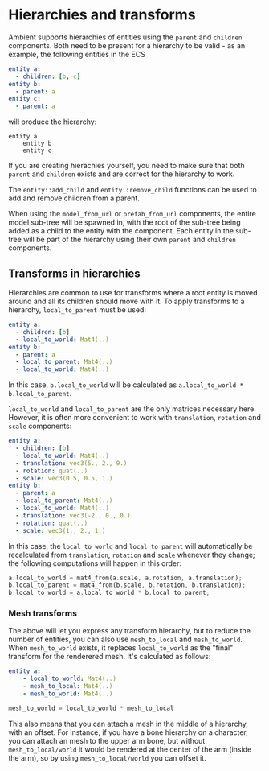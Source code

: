 # Hierarchies and transforms

Ambient supports hierarchies of entities using the `parent` and `children` components. Both need to be present for a hierarchy to be valid - as an example, the following entities in the ECS

```yml
entity a:
  - children: [b, c]
entity b:
  - parent: a
entity c:
  - parent: a
```

will produce the hierarchy:

```
entity a
    entity b
    entity c
```

If you are creating hierachies yourself, you need to make sure that both `parent` and `children` exists and are correct for the hierarchy to work.

The `entity::add_child` and `entity::remove_child` functions can be used to add and remove children from a parent.

When using the `model_from_url` or `prefab_from_url` components, the entire model sub-tree will be spawned in, with the root of the sub-tree being added as a child to the entity with the component. Each entity in the sub-tree will be part of the hierarchy using their own `parent` and `children` components.

## Transforms in hierarchies

Hierarchies are common to use for transforms where a root entity is moved around and all its children should move with it.
To apply transforms to a hierarchy, `local_to_parent` must be used:

```yml
entity a:
  - children: [b]
  - local_to_world: Mat4(..)
entity b:
  - parent: a
  - local_to_parent: Mat4(..)
  - local_to_world: Mat4(..)
```

In this case, `b.local_to_world` will be calculated as `a.local_to_world * b.local_to_parent`.

`local_to_world` and `local_to_parent` are the only matrices necessary here. However, it is often more convenient to work with `translation`, `rotation` and `scale` components:

```yml
entity a:
  - children: [b]
  - local_to_world: Mat4(..)
  - translation: vec3(5., 2., 9.)
  - rotation: quat(..)
  - scale: vec3(0.5, 0.5, 1.)
entity b:
  - parent: a
  - local_to_parent: Mat4(..)
  - local_to_world: Mat4(..)
  - translation: vec3(-2., 0., 0.)
  - rotation: quat(..)
  - scale: vec3(1., 2., 1.)
```

In this case, the `local_to_world` and `local_to_parent` will automatically be recalculated from `translation`, `rotation` and `scale` whenever they change; the following computations will happen in this order:

```rust
a.local_to_world = mat4_from(a.scale, a.rotation, a.translation);
b.local_to_parent = mat4_from(b.scale, b.rotation, b.translation);
b.local_to_world = a.local_to_world * b.local_to_parent;
```

### Mesh transforms

The above will let you express any transform hierarchy, but to reduce the number of entities, you can also use
`mesh_to_local` and `mesh_to_world`. When `mesh_to_world` exists, it replaces `local_to_world` as the "final"
transform for the renderered mesh. It's calculated as follows:

```yml
entity a:
    - local_to_world: Mat4(..)
    - mesh_to_local: Mat4(..)
    - mesh_to_world: Mat4(..)
```

```rust
mesh_to_world = local_to_world * mesh_to_local
```

This also means that you can attach a mesh in the middle of a hierarchy, with an offset. For instance, if you have
a bone hierarchy on a character, you can attach an mesh to the upper arm bone, but without `mesh_to_local/world` it
would be rendered at the center of the arm (inside the arm), so by using `mesh_to_local/world` you can offset it.
